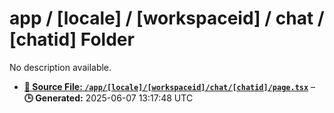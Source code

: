 # app / [locale] / [workspaceid] / chat / [chatid] Folder

No description available.

- **[**📄 Source File:** `/app/[locale]/[workspaceid]/chat/[chatid]/page.tsx`](page.tsx.md)** – **🕒 Generated:** 2025-06-07 13:17:48 UTC